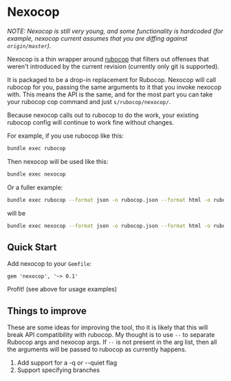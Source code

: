 # Nexocop

_NOTE: Nexocop is still very young, and some functionality is hardcoded (for example,
nexocop current assumes that you are diffing against `origin/master`)._

Nexocop is a thin wrapper around [rubocop](https://github.com/rubocop-hq/rubocop)
that filters out offenses that weren't introduced by the current revision
(currently only git is supported).

It is packaged to be a drop-in replacement for Rubocop.  Nexocop will
call rubocop for you, passing the same arguments to it that you invoke
nexocop with.  This means the API is the same, and for the most part
you can take your rubocop cop command and just `s/rubocop/nexocop/`.

Because nexocop calls out to rubocop to do the work, your existing rubocop
config will continue to work fine without changes.

For example, if you use rubocop like this:

```bash
bundle exec rubocop
```

Then nexocop will be used like this:


```bash
bundle exec nexocop
```

Or a fuller example:

```bash
bundle exec rubocop --format json -o rubocop.json --format html -o rubocop.html
```

will be

```bash
bundle exec nexocop --format json -o rubocop.json --format html -o rubocop.html
```

## Quick Start

Add nexocop to your `Gemfile`:

```
gem 'nexocop', '~> 0.1'
```

Profit!  (see above for usage examples)

## Things to improve

These are some ideas for improving the tool, tho it is likely that this will
break API compatibility with rubocop.  My thought is to use `--` to separate
Rubocop args and nexocop args.  If `--` is not present in the arg list, then
all the arguments will be passed to rubocop as currently happens.

1.  Add support for a -q or --quiet flag
1.  Support specifying branches
